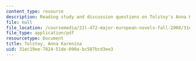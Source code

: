 ```yaml
---
content_type: resource
description: Reading study and discussion questions on Tolstoy's Anna Karenina.
file: null
file_location: /coursemedia/21l-472-major-european-novels-fall-2008/31ec19ee782451de090abc587bcd3ee3_tolstoy.pdf
file_type: application/pdf
resourcetype: Document
title: Tolstoy, Anna Karenina
uid: 31ec19ee-7824-51de-090a-bc587bcd3ee3
---
```

